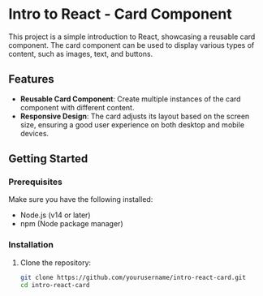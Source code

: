 # Intro to React - Card Component

This project is a simple introduction to React, showcasing a reusable card component. The card component can be used to display various types of content, such as images, text, and buttons.

## Features

- **Reusable Card Component**: Create multiple instances of the card component with different content.
- **Responsive Design**: The card adjusts its layout based on the screen size, ensuring a good user experience on both desktop and mobile devices.

## Getting Started

### Prerequisites

Make sure you have the following installed:

- Node.js (v14 or later)
- npm (Node package manager)

### Installation

1. Clone the repository:

   ```bash
   git clone https://github.com/yourusername/intro-react-card.git
   cd intro-react-card

